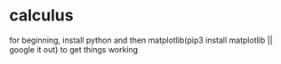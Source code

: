 # calculus
for beginning, install python and then matplotlib(pip3 install matplotlib || google it out) to get things working
